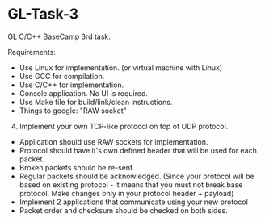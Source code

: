 # GL-Task-3

GL С/C++ BaseCamp 3rd task.

Requirements:
- Use Linux for implementation. (or virtual machine with Linux)
- Use GCC for compilation.
- Use C/C++ for implementation.
- Console application. No UI is required.
- Use Make file for build/link/clean instructions.
- Things to google: "RAW socket"

4. Implement your own TCP-like protocol on top of UDP protocol.
- Application should use RAW sockets for implementation.
- Protocol should have it's own defined header that will be used for each packet.
- Broken packets should be re-sent.
- Regular packets should be acknowledged. 
  (Since your protocol will be based on existing protocol - it means that you must not break base protocol.
  Make changes only in your protocol header + payload)
- Implement 2 applications that communicate using your new protocol
- Packet order and checksum should be checked on both sides.